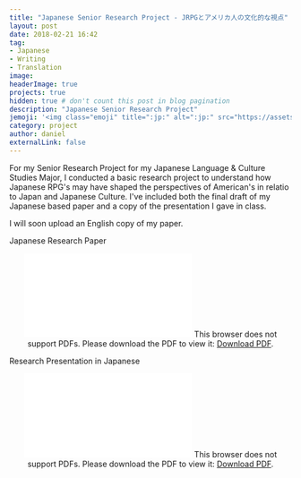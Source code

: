 ```yaml
---
title: "Japanese Senior Research Project - JRPGとアメリカ人の文化的な視点"
layout: post
date: 2018-02-21 16:42
tag: 
- Japanese
- Writing
- Translation
image: 
headerImage: true
projects: true
hidden: true # don't count this post in blog pagination
description: "Japanese Senior Research Project"
jemoji: '<img class="emoji" title=":jp:" alt=":jp:" src="https://assets.github.com/images/icons/emoji/unicode/1f1ef.png" height="20" width="20" align="absmiddle">'
category: project
author: daniel
externalLink: false
---
```


For my Senior Research Project for my Japanese Language & Culture Studies Major, I conducted a basic research project to understand how Japanese RPG's may have shaped the perspectives of American's in relatio to Japan and Japanese Culture. I've included both the final draft of my Japanese based paper and a copy of the presentation I gave in class.

I will soon upload an English copy of my paper.  


Japanese Research Paper
<center>
<object data="/assets/projects/JAPNSeniorResearchJPPaper.pdf" type="application/pdf" width="600px" height="600px">
    <embed src="/assets/projects/JAPNSeniorResearchJPPaper.pdf">
        This browser does not support PDFs. Please download the PDF to view it: <a href="/assets/projects/JAPNSeniorResearchJPPaper.pdf">Download PDF</a>.</p>
    </embed>
</object>
</center>

Research Presentation in Japanese
<center>
<object data="/assets/projects/JAPNSeniorResearchJPPresentation.pdf" type="application/pdf" width="600px" height="600px">
    <embed src="/assets/projects/JAPNSeniorResearchJPPresentation.pdf">
        This browser does not support PDFs. Please download the PDF to view it: <a href="/assets/projects/JAPNSeniorResearchJPPresentation.pdf">Download PDF</a>.</p>
    </embed>
</object>
</center>